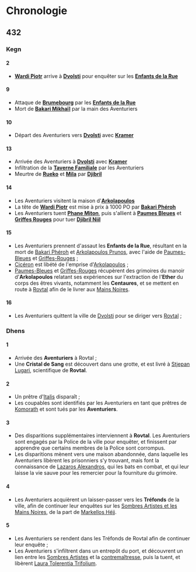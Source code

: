 # Chronologie

## 432 

### Kegn

#### 2
* [**Wardi Piotr**](../WORLDBUILDING/PERSONNAGES/ROVTAL/Wardi_Piotr.md) arrive à [**Dvolsti**](../WORLDBUILDING/VILLES/Dvolsti.md) pour enquêter sur les [**Enfants de la Rue**](../WORLDBUILDING/VILLES/Dvolsti.md#les-enfants-de-la-rue)

#### 9 
* Attaque de [**Brumebourg**](../WORLDBUILDING/VILLES/Brumebourg.md) par les [**Enfants de la Rue**](../WORLDBUILDING/VILLES/Dvolsti.md#les-enfants-de-la-rue)
* Mort de [**Bakari Mikhaïl**](../WORLDBUILDING/PERSONNAGES/ENFANTS_DE_LA_RUE/Bakari_Mikhail.md) par la main des Aventuriers

#### 10 
* Départ des Aventuriers vers [**Dvolsti**](../WORLDBUILDING/VILLES/Dvolsti.md) avec [**Kramer**](../WORLDBUILDING/PERSONNAGES/BRUMEBOURG/Kramer_Grishka.md)

#### 13
* Arrivée des Aventuriers à [**Dvolsti**](../WORLDBUILDING/VILLES/Dvolsti.md) avec [**Kramer**](../WORLDBUILDING/PERSONNAGES/BRUMEBOURG/Kramer_Grishka.md)
* Infiltration de la [**Taverne Familiale**](../WORLDBUILDING/VILLES/Dvolsti.md#la-taverne-familiale) par les Aventuriers
* Meurtre de [**Rueko**](../WORLDBUILDING/PERSONNAGES/DVOLSTI/Rueko.md) et [**Mila**](../WORLDBUILDING/PERSONNAGES/DVOLSTI/Mila.md) par [**Djibril**](../WORLDBUILDING/PERSONNAGES/ENFANTS_DE_LA_RUE/Djibril_Niil.md)

#### 14 
* Les Aventuriers visitent la maison d'[**Arkolapoulos**](../WORLDBUILDING/PERSONNAGES/ENFANTS_DE_LA_RUE/Arkolapoulos_Prunos.md)
* La tête de [**Wardi Piotr**](../WORLDBUILDING/PERSONNAGES/ROVTAL/Wardi_Piotr.md) est mise à prix à 1000 PO par [**Bakari Phéroh**](../WORLDBUILDING/PERSONNAGES/ENFANTS_DE_LA_RUE/Bakari_Phéroh.md)
* Les Aventuriers tuent [**Phane Miton**](../WORLDBUILDING/PERSONNAGES/ENFANTS_DE_LA_RUE/Phane_Miton.md), puis s'allient à [**Paumes Bleues**](../WORLDBUILDING/PERSONNAGES/ENFANTS_DE_LA_RUE/Paumes_Bleues.md) et [**Griffes Rouges**](../WORLDBUILDING/PERSONNAGES/ENFANTS_DE_LA_RUE/Griffes_Rouges.md) pour tuer [**Djibril Niil**](../WORLDBUILDING/PERSONNAGES/ENFANTS_DE_LA_RUE/Djibril_Niil.md)

#### 15 
* Les Aventuriers prennent d'assaut les **Enfants de la Rue**, résultant en la mort de [Bakari Phéroh](../WORLDBUILDING/PERSONNAGES/ENFANTS_DE_LA_RUE/Bakari_Phéroh.md) et [Arkolapoulos Prunos](../WORLDBUILDING/PERSONNAGES/ENFANTS_DE_LA_RUE/Arkolapoulos_Prunos.md), avec l'aide de [Paumes-Bleues](../WORLDBUILDING/PERSONNAGES/DVOLSTI/Paumes_Bleues.md) et [Griffes-Rouges](../WORLDBUILDING/PERSONNAGES/DVOLSTI/Griffes_Rouges.md) ;
* [Cicéron](../WORLDBUILDING/PERSONNAGES/ENFANTS_DE_LA_RUE/Cicéron_Prunos_Pupillus.md) est libété de l'emprise d'[Arkolapoulos](../WORLDBUILDING/PERSONNAGES/ENFANTS_DE_LA_RUE/Arkolapoulos_Prunos.md) ;
* [Paumes-Bleues](../WORLDBUILDING/PERSONNAGES/DVOLSTI/Paumes_Bleues.md) et [Griffes-Rouges](../WORLDBUILDING/PERSONNAGES/DVOLSTI/Griffes_Rouges.md) récupèrent des grimoires du manoir d'**Arkolapoulos** relatant ses expériences sur l'extraction de l'**Ether** du corps des êtres vivants, notamment les **Centaures**, et se mettent en route à [Rovtal](../WORLDBUILDING/VILLES/Rovtal.md) afin de le livrer aux [Mains Noires](../WORLDBUILDING/VILLES/Rovtal.md#les-sombres-artistes).

#### 16 
* Les Aventuriers quittent la ville de [Dvolsti](../WORLDBUILDING/VILLES/Dvolsti.md) pour se diriger vers [Rovtal](../WORLDBUILDING/VILLES/Rovtal.md) ;

### Dhens 

#### 1 
* Arrivée des **Aventuriers** à Rovtal ;
* Une **Cristal de Sang** est découvert dans une grotte, et est livré à [Stjepan Lugari](../WORLDBUILDING/PERSONNAGES/ROVTAL/Stjepan_Lugari.md), scientifique de **Rovtal**.

#### 2
* Un prêtre d'[Italis](../WORLDBUILDING/COSMOLOGIE/PLANS_ET_DIVINITES/Italis.md) disparaît ;
* Les coupables sont identifiés par les Aventuriers en tant que prêtres de [Komorath](../WORLDBUILDING/COSMOLOGIE/PLANS_ET_DIVINITES/Komorath.md) et sont tués par les **Aventuriers**.

#### 3 
* Des disparitions supplémentaires interviennent à **Rovtal**. Les Aventuriers sont engagés par la Police de la ville pour enquêter, et finissent par apprendre que certains membres de la Police sont corrompus.
* Les disparitions mènent vers une maison abandonnée, dans laquelle les Aventuriers libèrent les prisonniers s'y trouvant, mais font la connaissance de [Lazaros Alexandros](../WORLDBUILDING/PERSONNAGES/SOMBRES_ARTISTES/Lazaros_Alexandros.md), qui les bats en combat, et qui leur laisse la vie sauve pour les remercier pour la fourniture du grimoire.

#### 4 
* Les Aventuriers acquièrent un laisser-passer vers les **Tréfonds** de la ville, afin de continuer leur enquêtes sur les [Sombres Artistes et les Mains Noires](../WORLDBUILDING/VILLES/Rovtal.md#les-sombres-artistes), de la part de [Markellos Héjj](../WORLDBUILDING/PERSONNAGES/ROVTAL/Markellos_Héjj.md).

#### 5
* Les Aventuriers se rendent dans les Tréfonds de Rovtal afin de continuer leur enquête ;
* Les Aventuriers s'infiltrent dans un entrepôt du port, et découvrent un lien entre les [Sombres Artistes](../WORLDBUILDING/VILLES/Rovtal.md#les-sombres-artistes) et la [contremaîtresse](../WORLDBUILDING/PERSONNAGES/ROVTAL/ElenaKanakis.md), puis la tuent, et libèrent [Laura Tolerentia Trifolium](../WORLDBUILDING/PERSONNAGES/CENTAURES/LauraTolerentiaTrifolium.md).
